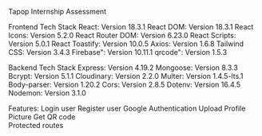 Tapop Internship Assessment

Frontend Tech Stack
React: Version 18.3.1
React DOM: Version 18.3.1
React Icons: Version 5.2.0
React Router DOM: Version 6.23.0
React Scripts: Version 5.0.1
React Toastify: Version 10.0.5
Axios: Version 1.6.8
Tailwind CSS: Version 3.4.3
Firebase":  Version 10.11.1
qrcode": Version 1.5.3

Backend Tech Stack
Express: Version 4.19.2
Mongoose: Version 8.3.3
Bcrypt: Version 5.1.1
Cloudinary: Version 2.2.0
Multer: Version 1.4.5-lts.1
Body-parser: Version 1.20.2
Cors: Version 2.8.5
Dotenv: Version 16.4.5
Nodemon: Version 3.1.0


Features: 
Login user
Register user 
Google Authentication
Upload Profile Picture
Get QR code  
Protected routes 